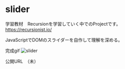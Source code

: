 # slider
学習教材　Recursionを学習していく中でのProjectです。
https://recursionist.io/

JavaScriptでDOMのスライダーを自作して理解を深める。


完成gif
![slider](https://user-images.githubusercontent.com/65272471/133892047-d6ad24da-2d0f-47a8-9d38-6a64d711f2cc.gif)


公開URL　（未）

